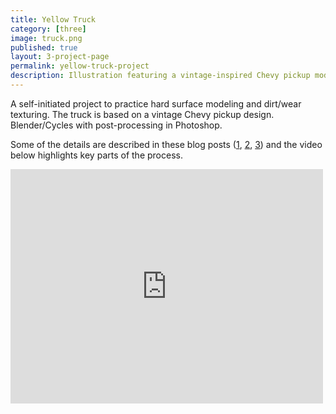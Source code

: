 ```yaml
---
title: Yellow Truck
category: [three]
image: truck.png
published: true
layout: 3-project-page
permalink: yellow-truck-project
description: Illustration featuring a vintage-inspired Chevy pickup modeled and textured in Blender. 
---
```

A self-initiated project to practice hard surface modeling and dirt/wear texturing. The truck is based on a vintage Chevy pickup design. Blender/Cycles with post-processing in Photoshop. 

Some of the details are described in these blog posts ([1](/yellow-truck/), [2](/yellow-truck-part-two-modeling/), [3](/yellow-truck-part-three-texturing/)) and the video below highlights key parts of the process.  

<iframe src="https://player.vimeo.com/video/138696883" width="500" height="375" frameborder="0" webkitallowfullscreen mozallowfullscreen allowfullscreen></iframe>